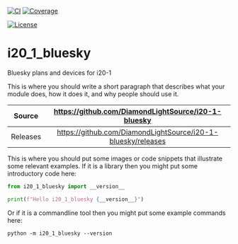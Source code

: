 [![CI](https://github.com/DiamondLightSource/i20-1-bluesky/actions/workflows/ci.yml/badge.svg)](https://github.com/DiamondLightSource/i20-1-bluesky/actions/workflows/ci.yml)
[![Coverage](https://codecov.io/gh/DiamondLightSource/i20-1-bluesky/branch/main/graph/badge.svg)](https://codecov.io/gh/DiamondLightSource/i20-1-bluesky)

[![License](https://img.shields.io/badge/License-Apache%202.0-blue.svg)](https://opensource.org/licenses/Apache-2.0)

# i20_1_bluesky

Bluesky plans and devices for i20-1

This is where you should write a short paragraph that describes what your module does,
how it does it, and why people should use it.

Source          | <https://github.com/DiamondLightSource/i20-1-bluesky>
:---:           | :---:
Releases        | <https://github.com/DiamondLightSource/i20-1-bluesky/releases>

This is where you should put some images or code snippets that illustrate
some relevant examples. If it is a library then you might put some
introductory code here:

```python
from i20_1_bluesky import __version__

print(f"Hello i20_1_bluesky {__version__}")
```

Or if it is a commandline tool then you might put some example commands here:

```
python -m i20_1_bluesky --version
```
